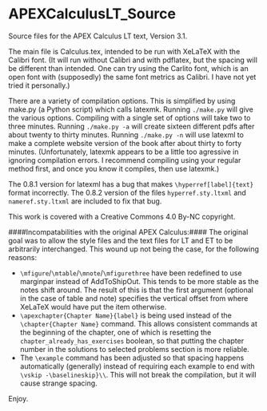 APEXCalculusLT_Source
===================

Source files for the APEX Calculus LT text, Version 3.1.

The main file is Calculus.tex, intended to be run with XeLaTeX with the Calibri font. 
(It will run without Calibri and with pdflatex, but the spacing will be different than intended. One can try using the Carlito font, which is an open font with (supposedly) the same font metrics as Calibri. I have not yet tried it personally.)

There are a variety of compilation options.
This is simplified by using make.py (a Python script) which calls latexmk.
Running `./make.py` will give the various options.
Compiling with a single set of options will take two to three minutes.
Running `./make.py -a` will create sixteen different pdfs after about twenty to thirty minutes.  Running `./make.py -n` will use latexml to make a complete website version of the book after about thirty to forty minutes.
(Unfortunately, latexmk appears to be a little too agressive in ignoring compilation errors.  I recommend compiling using your regular method first, and once you know it compiles, then use latexmk.)

The 0.8.1 version for latexml has a bug that makes `\hyperref[label]{text}` format incorrectly.
The 0.8.2 version of the files `hyperref.sty.ltxml` and `nameref.sty.ltxml` are included to fix that bug.  

This work is covered with a Creative Commons 4.0 By-NC copyright.

####Incompatabilities with the original APEX Calculus:####
The original goal was to allow the style files and the text files for LT and ET to be arbitrarily interchanged.  This wound up not being the case, for the following reasons:
* `\mfigure`/`\mtable`/`\mnote`/`\mfigurethree` have been redefined to use marginpar instead of AddToShipOut.  This tends to be more stable as the notes shift around.  The result of this is that the first argument (optional in the case of table and note) specifies the vertical offset from where XeLaTeX would have put the item otherwise. 
* `\apexchapter{Chapter Name}{label}` is being used instead of the `\chapter{Chapter Name}` command.  This allows consistent commands at the beginning of the chapter, one of which is resetting the `chapter_already_has_exercises` boolean, so that putting the chapter number in the solutions to selected problems section is more reliable.
* The `\example` command has been adjusted so that spacing happens automatically (generally) instead of requiring each example to end with `\vskip -\baselineskip}\\`. This will not break the compilation, but it will cause strange spacing.

Enjoy.
